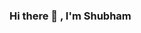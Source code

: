 ### Hi there 👋 , I'm Shubham

<!--
**codestarsingh/codestarsingh** is a ✨ _special_ ✨ repository because its `README.md` (this file) appears on your GitHub profile.

Here are some ideas to get you started:

- 🔭 I’m currently working on ... interships & open source projects
- 🌱 I’m currently learning ... dsa & advanced web development
- 👯 I’m looking to collaborate on ... wonderful handson projects
- 🤔 I’m looking for help with ... some great learners
- 💬 Ask me about ... anything
- 📫 How to reach me: ... singh66333@gmail.com
- ⚡ Fun fact: ... code never lies
-->
